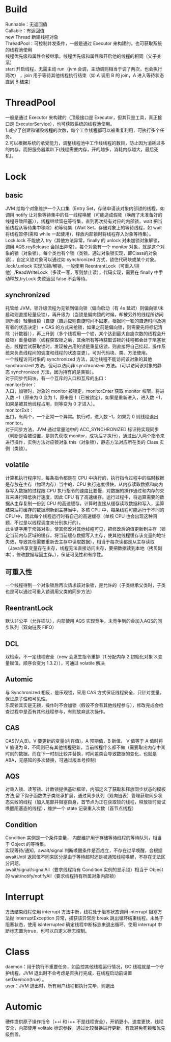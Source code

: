 # Build
Runnable：无返回值  
Callable：有返回值  
new Thread  新建线程对象  
ThreadPool：可控制并发条件，一般是通过 Executor 来构建的，也可获取系统的线程池使用  
线程优先级和属性会被继承，线程优先级和属性和开启他的线程的相同（父子关系）  
start 开启线程，无需主动 run（jvm 会调，主动调则相当于调了两次，也会执行两次）  ，join 用于等待其他线程执行结束（如 A 调用 B 的 join，A 进入等待状态直到 B 结束）
# ThreadPool
一般是通过 Executor 来构建的（顶级接口是 Executor，但其只是工具，真正接口是 ExecutorService），也可获取系统的线程池使用。  
1.减少了创建和销毁线程的次数，每个工作线程都可以被重复利用，可执行多个任务。  
2.可以根据系统的承受能力，调整线程池中工作线线程的数目，防止因为消耗过多的内存，而把服务器累趴下(线程需要内存，开的越多，消耗内存越大，最后死机)。
# Lock
## basic
JVM 给每个对象维护一个入口集（Entry Set，存储申请该对象内部锁的线程，如调用 notify 让对象等待集中的任一线程唤醒（可能造成假死（唤醒了未准备好的线程导致阻塞）），线程继续留在等待集，直到再次持有对应的内部锁，wait  把当前线程从等待集中移除）和等待集（Wait Set，存储对象上的等待线程，如 wait 将线程暂停(需和 while 一起使用)，释放内部锁时将线程存入对象等待集）。Lock.lock 不能放入 try（其他方法异常，finally 的 unlock 对未加锁对象解锁，调用 AQS.reyRelease 会抛出异常）。每个对象有一个 monitor 对象，就是这个对象的锁（对象锁），每个类也有个锁（类锁，通过对象锁实现，即Class的对象锁），自定义锁对象可以通过如 synchronized 方式，锁住代码块或某个对象。  
.lock/.unlock 实现加锁/解锁，一般使用 ReentrantLock（可重入/排他）/ReadWriteLock（多读一写，写则禁止读），代码实现，需要在 finally 中手动释放,tryLock 失败返回 false 不会等待。
## synchronized
托管给 JVM，锁升级流程为无锁到偏向锁（偏向启动（有 4s 延迟）则偏向锁/未启动则直接轻量级锁），再升级为（当锁是偏向锁的时候，却被另外的线程所访问则升级）轻量级锁（自旋（自适应则自旋时间不固定，根据同一锁的自选时间及拥有者的状态决定）+ CAS 的方式来抢锁，如果之前是偏向锁，则需要先将标记清除（计数器）），再上升到（多个线程用一个锁，某个达到最大自旋次数的线程会升级锁）重量级锁（线程获取锁之后，其余所有等待获取该锁的线程都会处于阻塞状态，线程尝试获取锁时，发现被占用的锁是重量级锁，则直接将自己挂起，操作系统来负责线程间的调度和线程的状态变更）。可对代码块、类、方法使用。  
一个线程访问对象的 synchronized 方法，其他线程不能访问该对象的其他 synchronized 方法，但可以访问非 synchronized 方法。（可以访问该对象的静态 synchronized 方法，因为持有的是类锁）。  
对于同步代码块，有一个互斥的入口和互斥的出口：  
monitorEnter：  
入口，加锁时，对象的 monitor 被锁定，monitorEnter 获取 monitor 权限，将进入数 +1（原来为 0 变为 1，原来是 1（已被锁定），如果是重新进入，进入数 +1，如果是被其他线程占用，则等变为 0 才进入）。  
monitorExit：  
出口，有两个，一个正常一个异常。执行时，进入数 -1，如果为 0 则线程退出 monitor。  
对于同步方法，JVM 通过常量池中的 ACC_SYNCHRONIZED 标识符实现同步（判断是否被设置，是则先获取 monitor，成功后才执行），通过出/入两个指令来进行操作，实例方法对应锁对象 this（对象锁），静态方法对应所在类的 Class 实例（类锁）。
## volatile
计算机执行程序时，每条指令都是在 CPU 中执行的，执行指令过程中的临时数据是存放在主存（物理内存）当中的，CPU 执行速度很快，从内存读取数据和向内存写入数据的过程跟 CPU 执行指令的速度比要慢，对数据的操作通过和内存的交互来进行降低执行速度，因此 CPU 有了高速缓存。运行过程中，将运算需要的数据从主存复制一份到 CPU 的高速缓存，计算时直接从缓存读取数据和写入，运算结束后将缓存的数据刷新到主存当中，多核 CPU 中，每条线程可能运行于不同的 CPU 中，因此每个线程运行时有自己的高速缓存（单核 CPU 也会出现这种问题，不过是以线程调度来分别执行的）。  
此关键字用于修饰对象，使其修改对其他线程可见，把修改后的值更新到主存（锁定当前内存区域的缓存，将当前缓存数据写入主存，使其他线程缓存该变量的地址失效，导致其他需要重新去主存中读取数据），相当于每次读都是从主存读取（Java共享变量存在主存，线程无法直接访问主存，要把数据读到本地（拷贝副本），修改数据写回主存。），保证可见性和有序性。  
## 可重入性
一个线程得到一个对象锁后再次请求该对象锁，是允许的（子类继承父类时，子类也是可以通过可重入锁调用父类的同步方法）
## ReentrantLock
默认非公平（允许插队），内部使用 AQS 实现竞争，未竞争到的会加入AQS的同步队列（双向链表 FIFO）
## DCL
双检索，不一定线程安全（new 会发生指令重排（1.分配内存 2.初始化对象 3.变量赋值，顺序会变为 1.3.2）），可通过 volatile 解决
## Automic
与 Synchronized 相反，是乐观锁，采用 CAS 方式保证线程安全，只针对变量，保证原子性和可见性。  
乐观锁其实是无锁，操作时不会加锁（假设不会有其他线程参与），修改完成会检查过程中是否有其他线程参与，有则放弃这次操作。
## CAS
CAS(V,A,B)。V 要更新的变量(内存值)，A 预期值，B 新值。 V 值等于 A 值时将 V 值设为 B，不同则已有其他线程更新，当前线程什么都不做（需要取出内存中某时刻的数据，而在下一时刻比较并替换，时间差类会导致数据的变化，也就是 ABA，无感知的多次替换，可通过版本号控制）
## AQS
对重入锁、读写锁、计数锁提供基础框架，内部定义了获取和释放同步状态的模板方法,留下钩子函数供子类继承扩展，通过同步队列（双向链表）管理获取同步状态失败的线程（加入尾部并阻塞自身，首节点为正在获取锁的线程，释放锁时尝试唤醒阻塞态的线程），维护一个 state 记录重入次数（首节点线程）
## Condition
Condition 实例是一个条件变量， 内部维护用于存储等待线程的等待队列，相当于 Object 的等待集。  
实现等待/通知，await/signal 判断唤醒条件是否成立，不存在过早唤醒，会根据 awaitUntil 返回值不同来区分是由于等待超时还是被通知线程唤醒，不存在无法区分问题。    
 await/signal/signalAll（要求线程持有 Condition 实例的显示锁）相当于 Object 的 wait/notify/notifyAll（要求线程持有所属对象内部锁）
# Interrupt
方法结束线程使用 interrupt 方法中断，线程处于阻塞状态调用 interrupt 阻塞方法抛 InterruptException 异常，捕获该异常后 break 跳出循环结束线程。未处于阻塞状态，使用 isInterrupted 确定线程中断标志来退出循环，使用 interrupt 中断标志置为true，也可以自定义标志控制。
# Class
daemon：用于执行不重要任务，如监控其他线程运行情况，GC 线程就是一个守护线程，JVM 退出时不会考虑是否执行完成，在线程启动前设置 setDaemon(true) 。  
user：JVM 退出时，所有用户线程都执行完毕，则退出
# Automic
硬件提供原子操作指令（++i 和 i++ 不是线程安全），开销更小，速度更快，线程安全，内部使用 volitale 标识参数，通过比较替换进行更新，有效避免死锁和优先级倒置。
